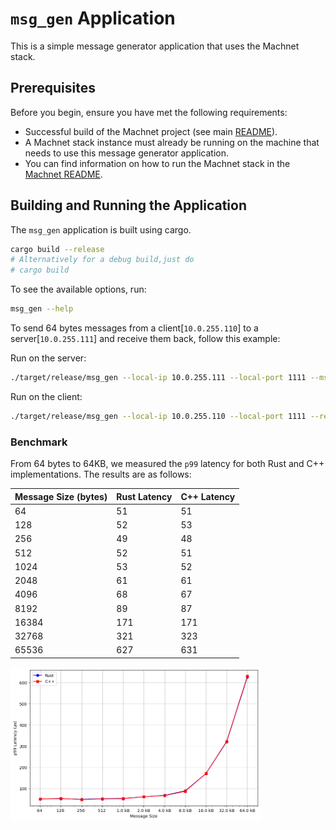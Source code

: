 # `msg_gen` Application

This is a simple message generator application that uses the Machnet stack.

## Prerequisites

Before you begin, ensure you have met the following requirements:

- Successful build of the Machnet project (see main [README](../../README.md)).
- A Machnet stack instance must already be running on the machine that needs to use this message generator application.
- You can find information on how to run the Machnet stack in the [Machnet README](../../README.md).

## Building and Running the Application

The `msg_gen` application is built using cargo.

```bash
cargo build --release 
# Alternatively for a debug build,just do
# cargo build
```

 To see the available options, run:

```bash
msg_gen --help
```

To send 64 bytes messages from a client[`10.0.255.110`] to a server[`10.0.255.111`] and receive them back, follow this example:

Run on the server:

```bash
./target/release/msg_gen --local-ip 10.0.255.111 --local-port 1111 --msg-size 64 
```

Run on the client:

```bash
./target/release/msg_gen --local-ip 10.0.255.110 --local-port 1111 --remote-ip 10.0.255.111 --remote-port 1111 --msg-size 64
```

### Benchmark

From 64 bytes to 64KB, we measured the `p99` latency for both Rust and C++ implementations.
The results are as follows:

| Message Size (bytes) | Rust Latency | C++ Latency |
| -------------------- | ------------ | ----------- |
| 64                   |     51       | 51          |
| 128                  |     52       | 53          |
| 256                  |     49       | 48          |
| 512                  |     52       | 51          |
| 1024                 |     53       | 52          |
| 2048                 |     61       | 61          |
| 4096                 |     68       | 67          |
| 8192                 |     89       | 87          |
| 16384                |     171      | 171         |
| 32768                |     321      | 323         |
| 65536                |     627      | 631         |

<img src="image.png" alt="Latency" width="400"/>
<!-- ![alt text](image.png) -->